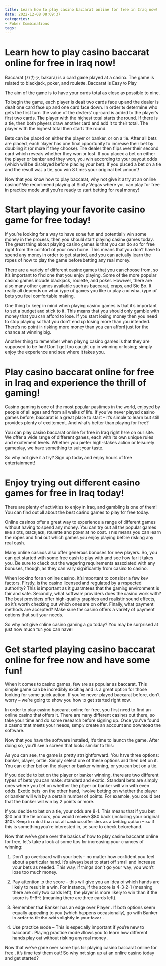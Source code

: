 ```yaml
---
title: Learn how to play casino baccarat online for free in Iraq now!
date: 2022-12-08 08:09:37
categories:
- Poker Combinations
tags:
---
```



#  Learn how to play casino baccarat online for free in Iraq now!

Baccarat (バカラ, bakara) is a card game played at a casino. The game is related to blackjack, poker, and roulette. Baccarat is Easy to Play

The aim of the game is to have your cards total as close as possible to nine.

To begin the game, each player is dealt two cards face up and the dealer is dealt one card face up and one card face down. In order to determine who gets the first turn, the value of the dealers’ up-card is added to the player’s first two cards. The player with the highest total starts the round. If there is a tie, then both players draw another card and add it to their total. The player with the highest total then starts the round.

Bets can be placed on either the player or banker, or on a tie. After all bets are placed, each player has one final opportunity to increase their bet by doubling it (or more if they choose). The dealer then flips over their second card which reveals whether they won or lost. If you placed a bet on either the player or banker and they won, you win according to your payout odds (which will be displayed before placing your bet). If you placed a bet on a tie and the result was a tie, you win 8 times your original bet amount!

Now that you know how to play baccarat, why not give it a try at an online casino? We recommend playing at Slotty Vegas where you can play for free in practice mode until you’re ready to start betting for real money!

#  Start playing your favorite casino game for free today!

If you’re looking for a way to have some fun and potentially win some money in the process, then you should start playing casino games today. The great thing about playing casino games is that you can do so for free right from the comfort of your own home. This means that you don’t have to spend any money in order to get started, and you can actually learn the ropes of how to play the game before betting any real money.

There are a variety of different casino games that you can choose from, so it’s important to find one that you enjoy playing. Some of the more popular casino games include blackjack, roulette, and poker. However, there are also many other games available such as baccarat, craps, and Sic Bo. It really all depends on what type of games you like to play and what type of bets you feel comfortable making.

One thing to keep in mind when playing casino games is that it’s important to set a budget and stick to it. This means that you should only gamble with money that you can afford to lose. If you start losing money then you need to stop playing so that you don’t end up losing more than you intended. There’s no point in risking more money than you can afford just for the chance at winning big.

Another thing to remember when playing casino games is that they are supposed to be fun! Don’t get too caught up in winning or losing; simply enjoy the experience and see where it takes you.

#  Play casino baccarat online for free in Iraq and experience the thrill of gaming!

Casino gaming is one of the most popular pastimes in the world, enjoyed by people of all ages and from all walks of life. If you’ve never played casino games before, baccarat is a great place to start – it’s simple to learn but still provides plenty of excitement. And what’s better than playing for free?

You can play casino baccarat online for free in Iraq right here on our site. We offer a wide range of different games, each with its own unique rules and excitement levels. Whether you prefer high-stakes action or leisurely gameplay, we have something to suit your taste.

So why not give it a try? Sign up today and enjoy hours of free entertainment!

#  Enjoy trying out different casino games for free in Iraq today!

There are plenty of activities to enjoy in Iraq, and gambling is one of them! You can find out all about the best casino games to play for free today.

Online casinos offer a great way to experience a range of different games without having to spend any money. You can try out all the popular games like slots, blackjack, roulette and poker at no cost. This means you can learn the ropes and find out which games you enjoy playing before risking any real cash.

Many online casinos also offer generous bonuses for new players. So, you can get started with some free cash to play with and see how far it takes you. Be sure to check out the wagering requirements associated with any bonuses, though, as they can vary significantly from casino to casino.

When looking for an online casino, it’s important to consider a few key factors. Firstly, is the casino licensed and regulated by a respected authority? This is important as it guarantees that the gaming environment is fair and safe. Secondly, what software providers does the casino work with? The best providers offer high-quality graphics and realistic sound effects, so it’s worth checking out which ones are on offer. Finally, what payment methods are accepted? Make sure the casino offers a variety of payment options that suit your needs.

So why not give online casino gaming a go today? You may be surprised at just how much fun you can have!

#  Get started playing casino baccarat online for free now and have some fun!

When it comes to casino games, few are as popular as baccarat. This simple game can be incredibly exciting and is a great option for those looking for some quick action. If you’ve never played baccarat before, don’t worry – we’re going to show you how to get started right now.

In order to play casino baccarat online for free, you first need to find an online casino that offers it. There are many different casinos out there, so take your time and do some research before signing up. Once you’ve found a casino that meets your needs, simply create an account and download the software.

Now that you have the software installed, it’s time to launch the game. After doing so, you’ll see a screen that looks similar to this:

As you can see, the game is pretty straightforward. You have three options: banker, player, or tie. Simply select one of these options and then bet on it. You can either bet on the player or banker winning, or you can bet on a tie.

If you decide to bet on the player or banker winning, there are two different types of bets you can make: standard and exotic. Standard bets are simply ones where you bet on whether the player or banker will win with even odds. Exotic bets, on the other hand, involve betting on whether the player or banker will win by a certain number of points. For example, you could bet that the banker will win by 2 points or more.

If you decide to bet on a tie, your odds are 8-1. This means that if you bet $10 and the tie occurs, you would receive $80 back (including your original $10). Keep in mind that not all casinos offer ties as a betting option – so if this is something you’re interested in, be sure to check beforehand.

Now that we’ve gone over the basics of how to play casino baccarat online for free, let’s take a look at some tips for increasing your chances of winning:

1) Don’t go overboard with your bets – no matter how confident you feel about a particular hand. It’s always best to start off small and increase your bets as needed. This way, if things don’t go your way, you won’t lose too much money.

2) Pay attention to the score – this will give you an idea of which hands are likely to result in a win. For instance, if the score is 4-3-2-1 (meaning there are only two cards left), the player is more likely to win than if the score is 9-6-5 (meaning there are three cards left).

3) Remember that Banker has an edge over Player . If both options seem equally appealing to you (which happens occasionally), go with Banker in order to tilt the odds slightly in your favor .

 4) Use practice mode – This is especially important if you’re new to baccarat . Playing practice mode allows you to learn how different hands play out without risking any real money .

 Now that we’ve gone over some tips for playing casino baccarat online for free , it’s time test them out! So why not sign up at an online casino today and get started?